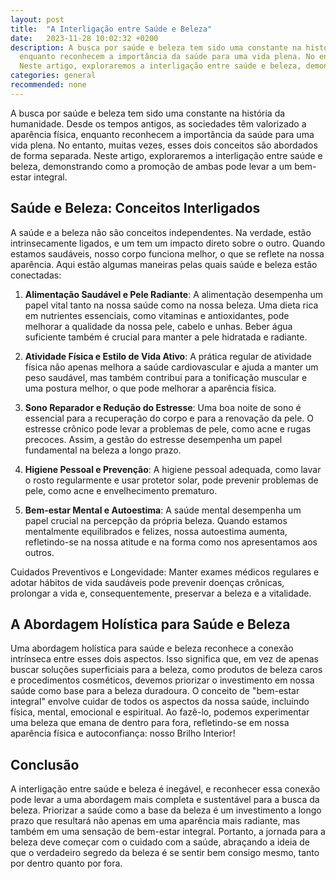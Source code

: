 ```yaml
---
layout: post
title:  "A Interligação entre Saúde e Beleza"
date:   2023-11-28 10:02:32 +0200
description: A busca por saúde e beleza tem sido uma constante na história da humanidade. Desde os tempos antigos, as sociedades têm valorizado a aparência física,
  enquanto reconhecem a importância da saúde para uma vida plena. No entanto, muitas vezes, esses dois conceitos são abordados de forma separada.
  Neste artigo, exploraremos a interligação entre saúde e beleza, demonstrando como a promoção de ambas pode levar a um bem-estar integral.
categories: general
recommended: none
---
```


A busca por saúde e beleza tem sido uma constante na história da humanidade. Desde os tempos antigos, as sociedades têm valorizado a aparência física, 
enquanto reconhecem a importância da saúde para uma vida plena. No entanto, muitas vezes, esses dois conceitos são abordados de forma separada. 
Neste artigo, exploraremos a interligação entre saúde e beleza, demonstrando como a promoção de ambas pode levar a um bem-estar integral.

## Saúde e Beleza: Conceitos Interligados
A saúde e a beleza não são conceitos independentes. Na verdade, estão intrinsecamente ligados, e um tem um impacto direto sobre o outro. 
Quando estamos saudáveis, nosso corpo funciona melhor, o que se reflete na nossa aparência. Aqui estão algumas maneiras pelas quais saúde e 
beleza estão conectadas:

1. **Alimentação Saudável e Pele Radiante**: A alimentação desempenha um papel vital tanto na nossa saúde como na nossa beleza. 
Uma dieta rica em nutrientes essenciais, como vitaminas e antioxidantes, pode melhorar a qualidade da nossa pele, cabelo e unhas. 
Beber água suficiente também é crucial para manter a pele hidratada e radiante.

2. **Atividade Física e Estilo de Vida Ativo**: A prática regular de atividade física não apenas melhora a saúde cardiovascular e ajuda a manter 
um peso saudável, mas também contribui para a tonificação muscular e uma postura melhor, o que pode melhorar a aparência física.

3. **Sono Reparador e Redução do Estresse**: Uma boa noite de sono é essencial para a recuperação do corpo e para a renovação da pele. 
O estresse crônico pode levar a problemas de pele, como acne e rugas precoces. Assim, a gestão do estresse desempenha um papel fundamental na 
beleza a longo prazo.

4. **Higiene Pessoal e Prevenção**: A higiene pessoal adequada, como lavar o rosto regularmente e usar protetor solar, pode prevenir problemas 
de pele, como acne e envelhecimento prematuro.

5. **Bem-estar Mental e Autoestima**: A saúde mental desempenha um papel crucial na percepção da própria beleza. Quando estamos mentalmente equilibrados e felizes, nossa autoestima aumenta, refletindo-se na nossa atitude e na forma como nos apresentamos aos outros.

Cuidados Preventivos e Longevidade: Manter exames médicos regulares e adotar hábitos de vida saudáveis pode prevenir doenças crônicas, prolongar a 
vida e, consequentemente, preservar a beleza e a vitalidade.

## A Abordagem Holística para Saúde e Beleza
Uma abordagem holística para saúde e beleza reconhece a conexão intrínseca entre esses dois aspectos. Isso significa que, em vez de
apenas buscar soluções superficiais para a beleza, como produtos de beleza caros e procedimentos cosméticos, devemos priorizar o investimento em 
nossa saúde como base para a beleza duradoura.
O conceito de "bem-estar integral" envolve cuidar de todos os aspectos da nossa saúde, incluindo física, mental, emocional e espiritual. Ao fazê-lo,
podemos experimentar uma beleza que emana de dentro para fora, refletindo-se em nossa aparência física e autoconfiança: nosso Brilho Interior!

## Conclusão
A interligação entre saúde e beleza é inegável, e reconhecer essa conexão pode levar a uma abordagem mais completa e sustentável para
a busca da beleza. Priorizar a saúde como a base da beleza é um investimento a longo prazo que resultará não apenas em uma aparência mais
radiante, mas também em uma sensação de bem-estar integral. Portanto, a jornada para a beleza deve começar com o cuidado com a saúde,
abraçando a ideia de que o verdadeiro segredo da beleza é se sentir bem consigo mesmo, tanto por dentro quanto por fora.

